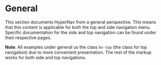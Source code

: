 ﻿# General

This section documents HyperNav from a general perspective. This means that this content
is applicable for both the top and side navigation menu. Specific documentation for the 
side and top navigation can be found under their respective pages. 

**Note**: All examples under general us the class `hn-top` (the class for top navigation) due to 
more convenient presentation. The rest of the markup works for both side and top navigations.